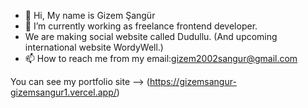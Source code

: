- 👋 Hi, My name is Gizem Şangür
- 🌱 I’m currently working as freelance frontend developer.
- We are making social website called Dudullu. (And upcoming international website WordyWell.)
- 📫 How to reach me from my email:gizem2002sangur@gmail.com

<!---
gizemsangur1/gizemsangur1 is a ✨ special ✨ repository because its `README.md` (this file) appears on your GitHub profile.
You can click the Preview link to take a look at your changes.
--->
You can see my portfolio site --> (https://gizemsangur-gizemsangur1.vercel.app/)





